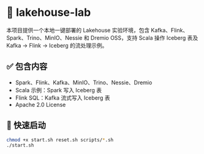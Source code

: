 # 🧪 lakehouse-lab

本项目提供一个本地一键部署的 Lakehouse 实验环境，包含 Kafka、Flink、Spark、Trino、MinIO、Nessie 和 Dremio OSS，支持 Scala 操作 Iceberg 表及 Kafka → Flink → Iceberg 的流处理示例。

## ✅ 包含内容

- Spark、Flink、Kafka、MinIO、Trino、Nessie、Dremio
- Scala 示例：Spark 写入 Iceberg 表
- Flink SQL：Kafka 流式写入 Iceberg 表
- Apache 2.0 License

## 🚀 快速启动

```bash
chmod +x start.sh reset.sh scripts/*.sh
./start.sh
